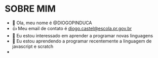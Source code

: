 # SOBRE MIM
- 👋 Ola, meu nome é @DIOGOPINDUCA
- 👍 Meu email de contato é diogo.castel@escola.pr.gov.br
- 👀 Eu estou interessado em aprender a programar novas linguagens
- 🌱 Eu estou aprendendo a programar recentemente a linguagem de javascript e scratch
-
